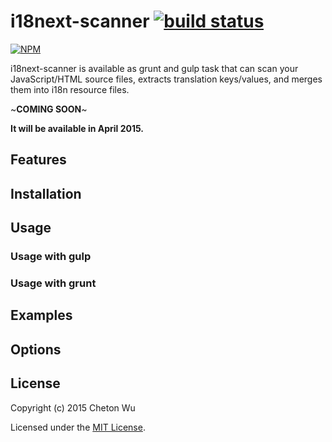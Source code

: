 # i18next-scanner [![build status](https://travis-ci.org/cheton/i18next-scanner.svg?branch=master)](https://travis-ci.org/cheton/i18next-scanner)

[![NPM](https://nodei.co/npm/i18next-scanner.png?downloads=true&stars=true)](https://nodei.co/npm/i18next-scanner/)

i18next-scanner is available as grunt and gulp task that can scan your JavaScript/HTML source files, extracts translation keys/values, and merges them into i18n resource files.

~**COMING SOON**~

<strong>It will be available in April 2015.</strong>

## Features

## Installation

## Usage

### Usage with gulp

### Usage with grunt

## Examples

## Options

## License

Copyright (c) 2015 Cheton Wu

Licensed under the [MIT License](https://github.com/cheton/i18next-scanner/blob/master/LICENSE).
